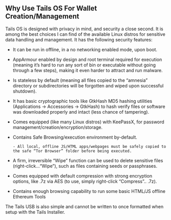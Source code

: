 ## Why Use Tails OS For Wallet Creation/Management

Tails OS is designed with privacy in mind, and security a close second. It is among the best choices I can find of the available Linux distros for sensitive data handling and management. It has the following security features:

- It can be run in offline, in a no networking enabled mode, upon boot.

- AppArmour enabled by design and root terminal required for execution (meaning it’s hard to run any sort of bin or executable without going through a few steps), making it even harder to attract and run malware.

- Is stateless by default (meaning all files copied to the “amnesia” directory or subdirectories will be forgotten and wiped upon successful shutdown).

- It has basic cryptographic tools like GtkHash MD5 hashing utilities (Applications → Accessories → GtkHash) to hash verify files or software was downloaded properly and intact (less chance of tampering).

- Comes equipped (like many Linux distros) with KeePassX, for password management/creation/encryption/storage.

- Contains Safe Browsing/execution environment by-default.

      - All local, offline JS/HTML apps/webpages must be safely copied to the safe “Tor Browser” folder before being executed.


- A firm, irreversible “Wipe” function can be used to delete sensitive files (right-click...“Wipe”), such as files containing seeds or passphrases.

- Comes equipped with default compression with strong encryption options, like .7z via AES (to use, simply right-click “Compress”.. .7z).

- Contains enough browsing capability to run some basic HTML/JS offline Ethereum Tools

The Tails USB is also simple and cannot be written to once formatted when setup with the Tails Installer.